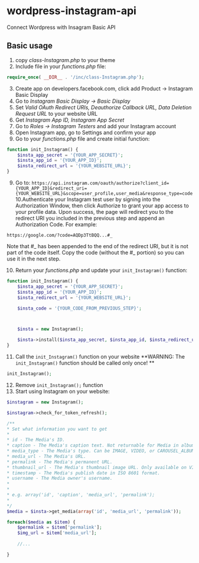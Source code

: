 # wordpress-instagram-api
Connect Wordpress with Insagram Basic API

## Basic usage

1. copy *class-Instagram.php* to your theme
2. Include file in your *functions.php* file:

```php 
require_once( __DIR__ . '/inc/class-Instagram.php');
```
3. Create app on developers.facebook.com, click add Product -> Instagram Basic Display
4. Go to *Instagram Basic Display -> Basic Display*
5. Set *Valid OAuth Redirect URIs, Deauthorize Callback URL, Data Deletion Request URL* to your website URL 
5. Get *Instagram App ID, Instagram App Secret*
6. Go to *Roles -> Instagram Testers* and add your Instagram account
7. Open Instagram app, go to Settings and confirm your app
8. Go to your *functions.php* file and create initial function:
```php
function init_Instagram() {
    $insta_app_secret = '{YOUR_APP_SECRET}';
    $insta_app_id = '{YOUR_APP_ID}';
    $insta_redirect_url = '{YOUR_WEBSITE_URL}';
}
```
9. Go to: `https://api.instagram.com/oauth/authorize?client_id={YOUR_APP_ID}&redirect_uri={YOUR_WEBSITE_URL}&scope=user_profile,user_media&response_type=code`
10.Authenticate your Instagram test user by signing into the Authorization Window, then click Authorize to grant your app access to your profile data. Upon success, the page will redirect you to the redirect URI you included in the previous step and append an Authorization Code. For example:

`https://google.com/?code=AQDp3TtBQQ...#_`

Note that #_ has been appended to the end of the redirect URI, but it is not part of the code itself. Copy the code (without the #_ portion) so you can use it in the next step.

10. Return your *functions.php* and update your `init_Instagram()` function:
```php
function init_Instagram() {
    $insta_app_secret = '{YOUR_APP_SECRET}';
    $insta_app_id = '{YOUR_APP_ID}';
    $insta_redirect_url = '{YOUR_WEBSITE_URL}';

    $insta_code = '{YOUR_CODE_FROM_PREVIOUS_STEP}';



    $insta = new Instagram();

    $insta->install($insta_app_secret, $insta_app_id, $insta_redirect_url, $insta_code);
}
```

11. Call the `init_Instagram()` function on your website **WARNING: The `init_Instagram()` function should be called only once! **
```php
init_Instagram();
```
12. Remove `init_Instagram();` function
13. Start using Instagram on your website:
```php
$instagram = new Instagram();

$instagram->check_for_token_refresh();

/**
* Set what information you want to get
* 
* id - The Media's ID.
* caption - The Media's caption text. Not returnable for Media in albums.
* media_type - The Media's type. Can be IMAGE, VIDEO, or CAROUSEL_ALBUM.
* media_url - The Media's URL.
* permalink - The Media's permanent URL.
* thumbnail_url - The Media's thumbnail image URL. Only available on VIDEO Media.
* timestamp - The Media's publish date in ISO 8601 format.
* username - The Media owner's username.
* 
* 
* e.g. array('id', 'caption', 'media_url', 'permalink');
* 
*/
$media = $insta->get_media(array('id', 'media_url', 'permalink'));

foreach($media as $item) {
    $permalink = $item['permalink'];
    $img_url = $item['media_url'];
    
    //...

}

```
